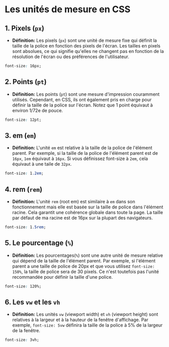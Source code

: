 # Les unités de mesure en CSS

## 1. Pixels (`px`)
- **Définition:** Les pixels (`px`) sont une unité de mesure fixe qui définit la taille de la police en fonction des pixels de l'écran. Les tailles en pixels sont absolues, ce qui signifie qu'elles ne changent pas en fonction de la résolution de l'écran ou des préférences de l'utilisateur.

```css
font-size: 16px;
```

## 2. Points (`pt`)
- **Définition:** Les points (`pt`) sont une mesure d'impression couramment utilisés. Cependant, en CSS, ils ont également pris en charge pour définir la taille de la police sur l'écran. Notez que 1 point équivaut à environ 1/72e de pouce.

```css
font-size: 12pt;
```

## 3. em (`em`)
- **Définition:** L'unité `em` est relative à la taille de la police de l'élément parent. Par exemple, si la taille de la police de l'élément parent est de `16px`, `1em` équivaut à `16px`. Si vous définissez font-size à `2em`, cela équivaut à une taile de `32px`.

```css
font-size: 1.2em;
```

## 4. rem (`rem`)
- **Définition:** L'unité `rem` (root em) est similaire à `em` dans son fonctionnement mais elle est basée sur la taille de police dans l'élément racine. Cela garantit une cohérence globale dans toute la page. La taille par défaut de ma racine est de 16px sur la plupart des navigateurs.

```css
font-size: 1.5rem;
```

## 5. Le pourcentage (`%`)
- **Définition:** Les pourcentages(`%`) sont une autre unité de mesure relative qui dépend de la taille de l'élément parent. Par exemple, si l'élément parent a une taille de police de 20px et que vous utilisez `font-size: 150%`, la taille de police sera de 30 pixels. Ce n'est toutefois pas l'unité recommandée pour définir la taille d'une police.

```css
font-size: 120%;
```

## 6. Les `vw` et les `vh`
- **Définition:** Les unités `vw` (viewport width) et `vh` (viewport height) sont relatives à la largeur et à la hauteur de la fenêtre d'affichage. Par exemple, `font-size: 5vw` définira la taille de la police à 5% de la largeur de la fenêtre.

```css
font-size: 3vh;
```